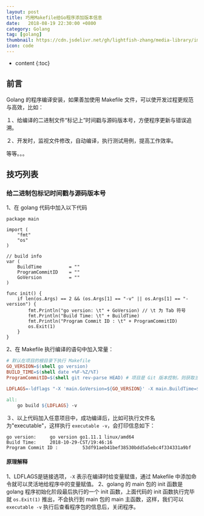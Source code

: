 ```yaml
---
layout: post
title: 巧用Makefile给Go程序添加版本信息
date:   2018-08-19 22:30:00 +0800
category: Golang
tag: [golang]
thumbnail: https://cdn.jsdelivr.net/gh/lightfish-zhang/media-library/image/2018/golang-makefile.jpg
icon: code
---
```



* content
{:toc}

## 前言

Golang 的程序编译安装，如果善加使用 Makefile 文件，可以使开发过程更规范与高效，比如：

１、给编译的二进制文件“标记上”时间戳与源码版本号，方便程序更新与错误追溯。

２、开发时，监视文件修改，自动编译，执行测试用例，提高工作效率。

等等。。。


## 技巧列表

### 给二进制包标记时间戳与源码版本号

1、在 golang 代码中加入以下代码

```golang
package main

import (
	"fmt"
	"os"
)

// build info
var (
    BuildTime          = ""
    ProgramCommitID    = ""
	GoVersion          = ""
)

func init() {
	if len(os.Args) == 2 && (os.Args[1] == "-v" || os.Args[1] == "-version") {
		fmt.Println("go version: \t" + GoVersion) // \t 为 Tab 符号
		fmt.Println("Build Time: \t" + BuildTime)
		fmt.Println("Program Commit ID : \t" + ProgramCommitID)
		os.Exit(1)
	}
}
```

2、在 Makefile 执行编译的语句中加入常量：

```Makefile
# 默认在项目的根目录下执行 Makefile
GO_VERSION=$(shell go version)
BUILD_TIME=$(shell date +%F-%Z/%T)
ProgramCommitID=$(shell git rev-parse HEAD) # 项目是 Git 版本控制，则获取当前 commit id

LDFLAGS=-ldflags "-X 'main.GoVersion=${GO_VERSION}' -X main.BuildTime=${BUILD_TIME} -X main.ProgramCommitID=${ProgramCommitID}"

all:
	go build ${LDFLAGS} -v
```

３、以上代码加入任意项目中，成功编译后，比如可执行文件名为"executable"，这样执行 `executable -v`，会打印信息如下：

```
go version:     go version go1.11.1 linux/amd64
Build Time:     2018-10-29-CST/19:46:16
Program Commit ID :         53df91aeb41bef38530bdd5a5ebc4f334331a9bf
```

#### 原理解释

1、LDFLAGS是链接选项，`-X` 表示在编译时给变量赋值，通过 Makefile 中添加命令就可以灵活地给程序中的变量赋值。
2、golang 的 main 包的 init 函数是 golang 程序初始化阶段最后执行的一个 init 函数，上面代码的 init 函数执行完毕就 `os.Exit(1)` 推出，不会执行到 main 包的 main 主函数，这样，我们可以 `executable -v` 执行后查看程序包的信息后，关闭程序。

